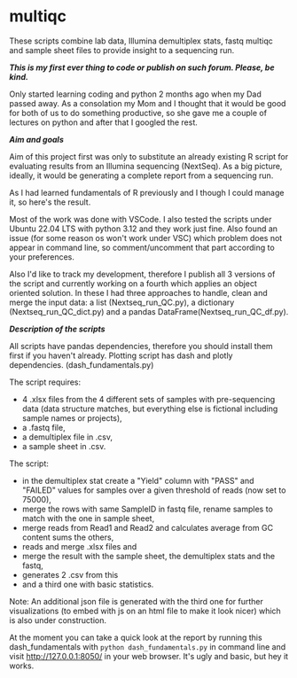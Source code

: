 # multiqc
These scripts combine lab data, Illumina demultiplex stats, fastq multiqc and sample sheet files to provide insight to a sequencing run.


***This is my first ever thing to code or publish on such forum. Please, be kind.***

Only started learning coding and python 2 months ago when my Dad passed away. As a consolation my Mom and I thought that it would be good for both of us to do something productive, so she gave me a couple of lectures on python and after that I googled the rest.


***Aim and goals***

Aim of this project first was only to substitute an already existing R script for evaluating results from an Illumina sequencing (NextSeq). 
As a big picture, ideally, it would be generating a complete report from a sequencing run.

As I had learned fundamentals of R previously and I though I could manage it, so here's the result.

Most of the work was done with VSCode. I also tested the scripts under Ubuntu 22.04 LTS with python 3.12 and they work just fine.
Also found an issue (for some reason os won't work under VSC) which problem does not appear in command line, so comment/uncomment that part according to your preferences.
 
Also I'd like to track my development, therefore I publish all 3 versions of the script and currently working on a fourth which applies an object oriented solution.
In these I had three approaches to handle, clean and merge the input data: a list (Nextseq_run_QC.py), a dictionary (Nextseq_run_QC_dict.py) and a pandas DataFrame(Nextseq_run_QC_df.py).


***Description of the scripts***

All scripts have pandas dependencies, therefore you should install them first if you haven't already.
Plotting script has dash and plotly dependencies. (dash_fundamentals.py)

The script requires:
- 4 .xlsx files from the 4 different sets of samples with pre-sequencing data (data structure matches, but everything else is fictional including sample names or projects),
- a .fastq file, 
- a demultiplex file in .csv,
- a sample sheet in .csv.

The script:
- in the demultiplex stat create a "Yield" column with "PASS" and "FAILED" values for samples over a given threshold of reads (now set to 75000),
- merge the rows with same SampleID in fastq file, rename samples to match with the one in sample sheet, 
- merge reads from Read1 and Read2 and calculates average from GC content sums the others,
- reads and merge .xlsx files and 
- merge the result with the sample sheet, the demultiplex stats and the fastq,
- generates 2 .csv from this
- and a third one with basic statistics.

Note:
An additional json file is generated with the third one for further visualizations (to embed with js on an html file to make it look nicer) which is also under construction.

At the moment you can take a quick look at the report by running this dash_fundamentals with `python dash_fundamentals.py` in command line and visit http://127.0.0.1:8050/ in your web browser.
It's ugly and basic, but hey it works.
